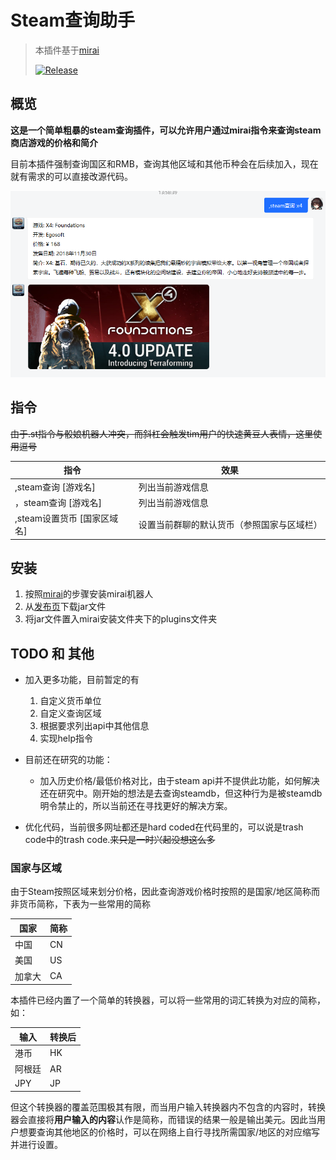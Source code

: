 # Steam查询助手

> 本插件基于[mirai](https://github.com/mamoe/mirai-console)
>
> [![Release](https://img.shields.io/badge/release-v0.1--pre-green)](https://img.shields.io/badge/release-v0.1--pre-green)





## 概览

**这是一个简单粗暴的steam查询插件，可以允许用户通过mirai指令来查询steam商店游戏的价格和简介**



目前本插件强制查询国区和RMB，查询其他区域和其他币种会在后续加入，现在就有需求的可以直接改源代码。

![image-20210615135858123](i1.png)






## 指令

~~由于.st指令与骰娘机器人冲突，而斜杠会触发tim用户的快速黄豆人表情，这里使用逗号~~

| 指令                | 效果             |
| ------------------- | ---------------- |
| ,steam查询  [游戏名] | 列出当前游戏信息 |
| ，steam查询 [游戏名] | 列出当前游戏信息 |
| ,steam设置货币 [国家区域名] | 设置当前群聊的默认货币（参照国家与区域栏） |

##### 



## 安装

1. 按照[mirai](https://github.com/mamoe/mirai-console)的步骤安装mirai机器人
2. 从[发布页](https://github.com/Pmx990/Mirai-Steam-Plugin/releases/tag/v0.1)下载jar文件
3. 将jar文件置入mirai安装文件夹下的plugins文件夹



## TODO 和 其他

* 加入更多功能，目前暂定的有

  1. 自定义货币单位
  2. 自定义查询区域
  3. 根据要求列出api中其他信息
  4. 实现help指令

* 目前还在研究的功能：

  * 加入历史价格/最低价格对比，由于steam api并不提供此功能，如何解决还在研究中。刚开始的想法是去查询steamdb，但这种行为是被steamdb明令禁止的，所以当前还在寻找更好的解决方案。

* 优化代码，当前很多网址都还是hard coded在代码里的，可以说是trash code中的trash code.~~来只是一时兴起没想这么多~~






### 国家与区域

由于Steam按照区域来划分价格，因此查询游戏价格时按照的是国家/地区简称而非货币简称，下表为一些常用的简称

| 国家   | 简称 |
| ------ | ---- |
| 中国   | CN   |
| 美国   | US   |
| 加拿大 | CA   |

本插件已经内置了一个简单的转换器，可以将一些常用的词汇转换为对应的简称，如：

| 输入   | 转换后 |
| ------ | ------ |
| 港币   | HK     |
| 阿根廷 | AR     |
| JPY    | JP     |

但这个转换器的覆盖范围极其有限，而当用户输入转换器内不包含的内容时，转换器会直接将**用户输入的内容**认作是简称，而错误的结果一般是输出美元。因此当用户想要查询其他地区的价格时，可以在网络上自行寻找所需国家/地区的对应缩写并进行设置。

